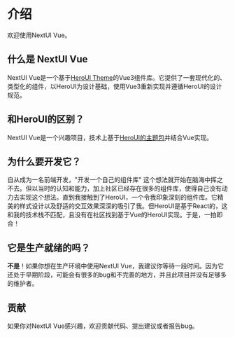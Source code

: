 # 介绍
欢迎使用NextUI Vue。

## 什么是 NextUI Vue
NextUI Vue是一个基于[HeroUI Theme](https://www.heroui.com/)的Vue3组件库。它提供了一套现代化的、类型化的组件，以HeroUI为设计基础，使用Vue3重新实现并遵循HeroUI的设计规范。

## 和HeroUI的区别？
NextUI Vue是一个兴趣项目，技术上基于[HeroUI的主题包](https://npmjs.com/package/@heroui/theme)并结合Vue实现。

## 为什么要开发它？
自从成为一名前端开发，"开发一个自己的组件库" 这个想法就开始在脑海中挥之不去。但以当时的认知和能力，加上社区已经存在很多的组件库，使得自己没有动力去实现这个想法。直到我接触到了HeroUI，一个令我印象深刻的组件库。它精美的样式设计以及舒适的交互效果深深的吸引了我。但HeroUI是基于React的，这和我的技术栈不匹配，且没有在社区找到基于Vue的HeroUI实现。于是，一拍即合！

## 它是生产就绪的吗？
**不是**！如果你想在生产环境中使用NextUI Vue，我建议你等待一段时间。因为它还处于早期阶段，可能会有很多的bug和不完善的地方，并且此项目并没有足够多的维护者。

## 贡献
如果你对NextUI Vue感兴趣，欢迎贡献代码、提出建议或者报告bug。
